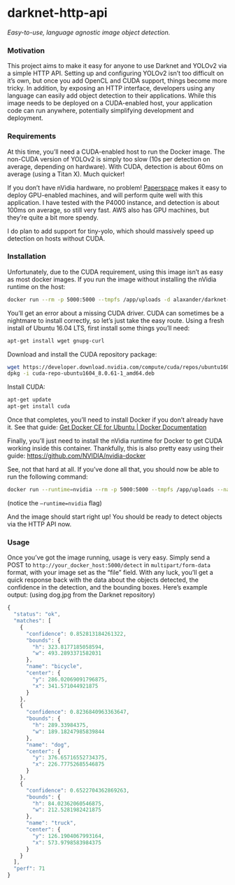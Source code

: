 # darknet-http-api
*Easy-to-use, language agnostic image object detection.*

### Motivation
This project aims to make it easy for anyone to use Darknet and YOLOv2 via a simple HTTP API. Setting up and configuring YOLOv2 isn’t too difficult on it’s own, but once you add OpenCL and CUDA support, things become more tricky. In addition, by exposing an HTTP interface, developers using any language can easily add object detection to their applications. While this image needs to be deployed on a CUDA-enabled host, your application code can run anywhere, potentially simplifying development and deployment.

### Requirements
At this time, you’ll need a CUDA-enabled host to run the Docker image. The non-CUDA version of YOLOv2 is simply too slow (10s per detection on average, depending on hardware). With CUDA, detection is about 60ms on average (using a Titan X). Much quicker!

If you don’t have nVidia hardware, no problem! [Paperspace](https://www.paperspace.com) makes it easy to deploy GPU-enabled machines, and will perform quite well with this application. I have tested with the P4000 instance, and detection is about 100ms on average, so still very fast. AWS also has GPU machines, but they’re quite a bit more spendy.

I do plan to add support for tiny-yolo, which should massively speed up detection on hosts without CUDA.

### Installation
Unfortunately, due to the CUDA requirement, using this image isn’t as easy as most docker images. If you run the image without installing the nVidia runtime on the host:

```bash
docker run --rm -p 5000:5000 --tmpfs /app/uploads -d alaxander/darknet-http-api
```

You’ll get an error about a missing CUDA driver. CUDA can sometimes be a nightmare to install correctly, so let’s just take the easy route. Using a fresh install of Ubuntu 16.04 LTS, first install some things you’ll need:

```bash
apt-get install wget gnupg-curl
```

Download and install the CUDA repository package:

```bash
wget https://developer.download.nvidia.com/compute/cuda/repos/ubuntu1604/x86_64/cuda-repo-ubuntu1604_8.0.61-1_amd64.deb
dpkg -i cuda-repo-ubuntu1604_8.0.61-1_amd64.deb
```

Install CUDA:
```bash
apt-get update
apt-get install cuda
```

Once that completes, you’ll need to install Docker if you don’t already have it. See that guide:
[Get Docker CE for Ubuntu | Docker Documentation](https://docs.docker.com/install/linux/docker-ce/ubuntu/)

Finally, you’ll just need to install the nVidia runtime for Docker to get CUDA working inside this container. Thankfully, this is also pretty easy using their guide:
https://github.com/NVIDIA/nvidia-docker

See, not that hard at all. If you’ve done all that, you should now be able to run the following command:
```bash
docker run --runtime=nvidia --rm -p 5000:5000 --tmpfs /app/uploads --name darknet-http-api alaxander/darknet-http-api
```
(notice the `—runtime=nvidia` flag)

And the image should start right up! You should be ready to detect objects via the HTTP API now.

### Usage
Once you’ve got the image running, usage is very easy. Simply send a POST to `http://your_docker_host:5000/detect` in `multipart/form-data` format, with your image set as the “file” field. With any luck, you’ll get a quick response back with the data about the objects detected, the confidence in the detection, and the bounding boxes. Here’s example output: (using dog.jpg from the Darknet repository)

```javascript
{
  "status": "ok",
  "matches": [
    {
      "confidence": 0.852813184261322,
      "bounds": {
        "h": 323.8177185058594,
        "w": 493.2893371582031
      },
      "name": "bicycle",
      "center": {
        "y": 286.02069091796875,
        "x": 341.571044921875
      }
    },
    {
      "confidence": 0.8236840963363647,
      "bounds": {
        "h": 289.33984375,
        "w": 189.18247985839844
      },
      "name": "dog",
      "center": {
        "y": 376.65716552734375,
        "x": 226.77752685546875
      }
    },
    {
      "confidence": 0.6522704362869263,
      "bounds": {
        "h": 84.02362060546875,
        "w": 212.5281982421875
      },
      "name": "truck",
      "center": {
        "y": 126.1904067993164,
        "x": 573.9798583984375
      }
    }
  ],
  "perf": 71
}
```
